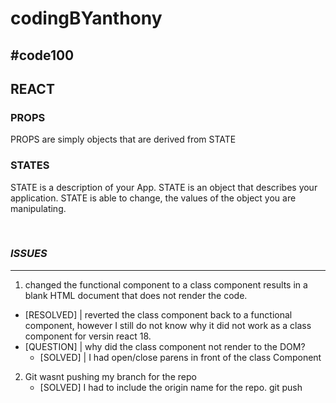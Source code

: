 # codingBYanthony
## **#code100**

## REACT
### PROPS
<p>
    PROPS are simply objects that are derived from STATE
</p>

### STATES
<p>
    STATE is a description of your App. STATE is an object that describes your application. STATE is able to change, the values of the object you are manipulating.
</p>

<br>

### *ISSUES*
---

1. changed the functional component to a class component results in a blank HTML document that does not render the code.
- [RESOLVED] | reverted the class component back to a functional component, however I still do not know why it did not work as a class component for versin react 18.
- [QUESTION] | why did the class component not render to the DOM?
    - [SOLVED] | I had open/close parens in front of the class Component

2. Git wasnt pushing my branch for the repo
    - [SOLVED] I had to include the origin name for the repo. git push <remote> <branch>